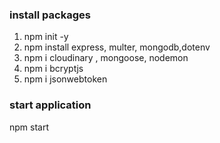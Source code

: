 ### install packages

1. npm init -y
2. npm install express, multer, mongodb,dotenv
3. npm i cloudinary , mongoose, nodemon
4. npm i bcryptjs
5. npm i jsonwebtoken


### start application 
 npm start